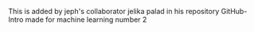 This is added by jeph's collaborator jelika palad in his repository GitHub-Intro made for machine learning number 2
